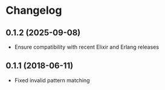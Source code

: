 # Changelog

## 0.1.2 (2025-09-08)
* Ensure compatibility with recent Elixir and Erlang releases

## 0.1.1 (2018-06-11)
* Fixed invalid pattern matching
